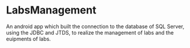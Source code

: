 # LabsManagement
An android app which built the connection to the database of SQL Server, using the JDBC and JTDS, to realize the management of labs and the euipments of labs.
